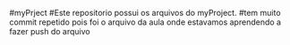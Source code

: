 #myPrject
#Este repositorio possui os arquivos do myProject.
#tem muito commit repetido pois foi o arquivo da aula onde estavamos aprendendo a fazer push do arquivo